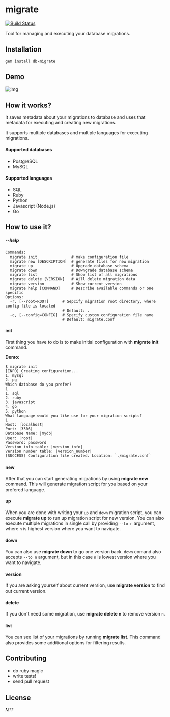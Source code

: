 # migrate
[![Build Status](https://travis-ci.org/ivpusic/migrate.svg?branch=master)](https://travis-ci.org/ivpusic/migrate)

Tool for managing and executing your database migrations.

## Installation

```
gem install db-migrate
```

## Demo
![img](http://i.giphy.com/26tPaeasgQYU2mCoE.gif)

## How it works?
It saves metadata about your migrations to database and uses that metadata for executing and creating new migrations.

It supports multiple databases and multiple languages for executing migrations.

#### Supported databases
- PostgreSQL
- MySQL

#### Supported languages
- SQL
- Ruby
- Python
- Javascript (Node.js)
- Go

## How to use it?

##### --help
```
Commands:
  migrate init               # make configuration file
  migrate new [DESCRIPTION]  # generate files for new migration
  migrate up                 # Upgrade database schema
  migrate down               # Downgrade database schema
  migrate list               # Show list of all migrations
  migrate delete [VERSION]   # Will delete migration data
  migrate version            # Show current version
  migrate help [COMMAND]     # Describe available commands or one specific
Options:
  -r, [--root=ROOT]      # Sepcify migration root directory, where config file is located
                         # Default: .
  -c, [--config=CONFIG]  # Specify custom configuration file name
                         # Default: migrate.conf
```

#### init
First thing you have to do is to make initial configuration with **migrate init** command.

**Demo:**
```
$ migrate init
[INFO] Creating configuration...
1. mysql
2. pg
Which database do you prefer?
1
1. sql
2. ruby
3. javascript
4. go
5. python
What language would you like use for your migration scripts?
1
Host: |localhost| 
Port: |3306| 
Database Name: |mydb|     
User: |root| 
Password: password
Version info table: |version_info| 
Version number table: |version_number| 
[SUCCESS] Configuration file created. Location: `./migrate.conf`
```

#### new
After that you can start generating migrations by using **migrate new** command. This will generate migration script for you based on your prefered language.

#### up
When you are done with writing your `up` and `down` migration script, you can execute **migrate up** to run up migration script for new version. You can also execute multiple migrations in single call by providing `--to n` argument, where `n` is highest version where you want to navigate.

#### down
You can also use **migrate down** to go one version back. `down` comand also accepts `--to n` argument, but in this case `n` is lowest version where you want to navigate.

#### version
If you are asking yourself about current version, use **migrate version** to find out current version.

#### delete
If you don't need some migration, use **migrate delete n** to remove version `n`.

#### list
You can see list of your migrations by running **migrate list**. This command also provides some additional options for filtering results.

## Contributing
- do ruby magic
- write tests!
- send pull request

## License
*MIT*
